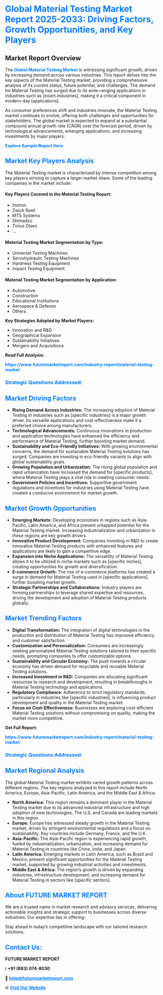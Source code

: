 <h1 style="color: #007BFF;">Global Material Testing Market Report 2025-2033: Driving Factors, Growth Opportunities, and Key Players</h1>

<section id="overview">
<h2>Market Report Overview</h2>
<p>The <a href="https://www.futuremarketreport.com/industry-report/material-testing-market" style="color: #007BFF; text-decoration: none;"><strong>Global Material Testing Market</strong></a> is witnessing significant growth, driven by increasing demand across various industries. This report delves into the key aspects of the Material Testing market, providing a comprehensive analysis of its current status, future potential, and challenges. The demand for Material Testing has surged due to its wide-ranging applications in industries such as [insert industries], making it a critical component in modern-day [applications].</p>
<p>As consumer preferences shift and industries innovate, the Material Testing market continues to evolve, offering both challenges and opportunities for stakeholders. The global market is expected to expand at a substantial compound annual growth rate (CAGR) over the forecast period, driven by technological advancements, emerging applications, and increasing investments by major players.</p>
</section>

<section id="overview">
<p><a href="https://www.futuremarketreport.com/request-sample/reportId=102948" style="color: #007BFF; text-decoration: none;"><strong>Explore Sample Report Here</strong></a></p>
</section>

<section id="key-players">
<h2 style="color: #007BFF;">Market Key Players Analysis</h2>
<p>The Material Testing market is characterized by intense competition among key players striving to capture a larger market share. Some of the leading companies in the market include:</p>
<h4>Key Players Covered in the Material Testing Report:</h4>
<ul><li>Instron</li><li>Zwick Roell</li><li>MTS Systems</li><li>Shimadzu</li><li>Tinius Olsen</li><li>...</li></ul>
<h4>Material Testing Market Segmentation by Type:</h4>
<ul><li>Universal Testing Machines</li><li>Servohydraulic Testing Machines</li><li>Hardness Testing Equipment</li><li>Impact Testing Equipment</li></ul>

<h4>Material Testing Market Segmentation by Application:</h4>
<ul><li>Automotive</li><li>Construction</li><li>Educational Institutions</li><li>Aerospace &amp; Defense</li><li>Others</li></ul>
<p><strong>Key Strategies Adopted by Market Players:</strong></p>
<ul>
<li>Innovation and R&D</li>
<li>Geographical Expansion</li>
<li>Sustainability Initiatives</li>
<li>Mergers and Acquisitions</li>
</ul>
</section>

<section>
<p><strong>Read Full Analysis: </strong></p><a href="https://www.futuremarketreport.com/industry-report/material-testing-market" style="color: #007BFF; text-decoration: none;"><strong>https://www.futuremarketreport.com/industry-report/material-testing-market</strong></a>
<h3 style="color: #007BFF;">Strategic Questions Addressed:</h3>
</section>

<section id="driving-factors">
<h2 style="color: #007BFF;">Market Driving Factors</h2>
<ul>
<li><strong>Rising Demand Across Industries:</strong> The increasing adoption of Material Testing in industries such as [specific industries] is a major growth driver. Its versatile applications and cost-effectiveness make it a preferred choice among manufacturers.</li>
<li><strong>Technological Advancements:</strong> Continuous innovations in production and application technologies have enhanced the efficiency and performance of Material Testing, further boosting market demand.</li>
<li><strong>Sustainability and Eco-Friendly Initiatives:</strong> With growing environmental concerns, the demand for sustainable Material Testing solutions has surged. Companies are investing in eco-friendly variants to align with global sustainability goals.</li>
<li><strong>Growing Population and Urbanization:</strong> The rising global population and rapid urbanization have increased the demand for [specific products], where Material Testing plays a vital role in meeting consumer needs.</li>
<li><strong>Government Policies and Incentives:</strong> Supportive government regulations and incentives for industries using Material Testing have created a conducive environment for market growth.</li>
</ul>
</section>

<section id="growth-opportunities">
<h2 style="color: #007BFF;">Market Growth Opportunities</h2>
<ul>
<li><strong>Emerging Markets:</strong> Developing economies in regions such as Asia-Pacific, Latin America, and Africa present untapped potential for the Material Testing market. Increasing industrialization and urbanization in these regions are key growth drivers.</li>
<li><strong>Innovative Product Development:</strong> Companies investing in R&D to create innovative Material Testing products with enhanced features and applications are likely to gain a competitive edge.</li>
<li><strong>Expansion into Niche Applications:</strong> The versatility of Material Testing allows it to be utilized in niche markets such as [specific niches], creating opportunities for growth and diversification.</li>
<li><strong>E-commerce Growth:</strong> The rise of e-commerce platforms has created a surge in demand for Material Testing used in [specific applications], further boosting market growth.</li>
<li><strong>Strategic Partnerships and Collaborations:</strong> Industry players are forming partnerships to leverage shared expertise and resources, driving the development and adoption of Material Testing products globally.</li>
</ul>
</section>

<section id="trending-factors">
<h2 style="color: #007BFF;">Market Trending Factors</h2>
<ul>
<li><strong>Digital Transformation:</strong> The integration of digital technologies in the production and distribution of Material Testing has improved efficiency and customer satisfaction.</li>
<li><strong>Customization and Personalization:</strong> Consumers are increasingly seeking personalized Material Testing solutions tailored to their specific needs, prompting companies to offer customizable options.</li>
<li><strong>Sustainability and Circular Economy:</strong> The push towards a circular economy has driven demand for recyclable and reusable Material Testing solutions.</li>
<li><strong>Increased Investment in R&D:</strong> Companies are allocating significant resources to research and development, resulting in breakthroughs in Material Testing technology and applications.</li>
<li><strong>Regulatory Compliance:</strong> Adherence to strict regulatory standards, particularly in industries like [specific industries], is influencing product development and quality in the Material Testing market.</li>
<li><strong>Focus on Cost-Effectiveness:</strong> Businesses are exploring cost-efficient Material Testing solutions without compromising on quality, making the market more competitive.</li>
</ul>
</section>

<section>
<p><strong>Get Full Report: </strong></p><a href="https://www.futuremarketreport.com/industry-report/material-testing-market" style="color: #007BFF; text-decoration: none;"><strong>https://www.futuremarketreport.com/industry-report/material-testing-market</strong></a>
<h3 style="color: #007BFF;">Strategic Questions Addressed:</h3>
</section>


<section id="regional-analysis">
<h2 style="color: #007BFF;">Market Regional Analysis</h2>
<p>The global Material Testing market exhibits varied growth patterns across different regions. The key regions analyzed in this report include North America, Europe, Asia-Pacific, Latin America, and the Middle East & Africa:</p>
<ul>
<li><strong>North America:</strong> This region remains a dominant player in the Material Testing market due to its advanced industrial infrastructure and high adoption of new technologies. The U.S. and Canada are leading markets in this region.</li>
<li><strong>Europe:</strong> Europe has witnessed steady growth in the Material Testing market, driven by stringent environmental regulations and a focus on sustainability. Key countries include Germany, France, and the U.K.</li>
<li><strong>Asia-Pacific:</strong> The Asia-Pacific region is experiencing rapid growth, fueled by industrialization, urbanization, and increasing demand for Material Testing in countries like China, India, and Japan.</li>
<li><strong>Latin America:</strong> Emerging markets in Latin America, such as Brazil and Mexico, present significant opportunities for the Material Testing market, supported by growing industrial activities and investments.</li>
<li><strong>Middle East & Africa:</strong> The region’s growth is driven by expanding industries, infrastructure development, and increasing demand for Material Testing in sectors like [specific sectors].</li>
</ul>
</section>

<footer>
<h2 style="color: #007BFF;">About FUTURE MARKET REPORT</h2>
<p>We are a trusted name in market research and advisory services, delivering actionable insights and strategic support to businesses across diverse industries. Our expertise lies in offering:</p>

<p>Stay ahead in today’s competitive landscape with our tailored research solutions.</p>

<h2 style="color: #007BFF;">Contact Us:</h2>
<p><strong>FUTURE MARKET REPORT</strong></p>
<p>📞 <strong>+91 (883) 074-8030</strong></p>
<p>📧 <strong><a href="mailto:help@futuremarketreport.com" style="color: #007BFF;">help@futuremarketreport.com</a></strong></p>
<p>🌐 <strong><a href="https://www.futuremarketreport.com/" style="color: #007BFF;">Visit Our Website</a></strong></p>
</footer>